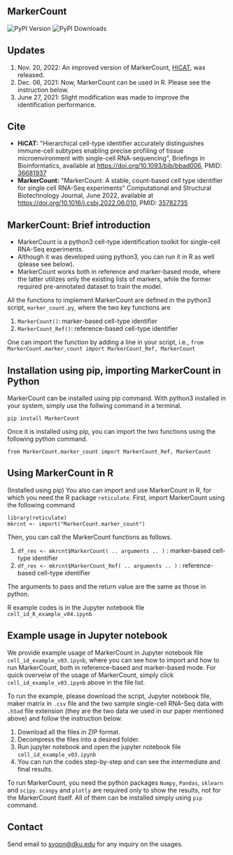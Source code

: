 ## MarkerCount

![PyPI Version](https://img.shields.io/pypi/v/MarkerCount.svg)  ![PyPI Downloads](https://img.shields.io/pypi/dm/MarkerCount.svg) 

## Updates
1. Nov. 20, 2022: An improved version of MarkerCount, [HiCAT](https://github.com/combio-dku/HiCAT), was released.
2. Dec. 06, 2021: Now, MarkerCount can be used in R. Please see the instruction below.
3. June 27, 2021: Slight modification was made to improve the identification performance.
   
## Cite
- __HiCAT:__ "Hierarchical cell-type identifier accurately distinguishes immune-cell subtypes enabling precise profiling of tissue microenvironment with single-cell RNA-sequencing", Briefings in Bioinformatics, available at https://doi.org/10.1093/bib/bbad006, PMID: [36681937](https://pubmed.ncbi.nlm.nih.gov/36681937/)
- __MarkerCount:__ "MarkerCount: A stable, count-based cell type identifier for single cell RNA-Seq experiments" Computational and Structural Biotechnology Journal, June 2022, available at https://doi.org/10.1016/j.csbj.2022.06.010, PMID: [35782735](https://pubmed.ncbi.nlm.nih.gov/35782735/)

## MarkerCount: Brief introduction
- MarkerCount is a python3 cell-type identification toolkit for single-cell RNA-Seq experiments.
- Although it was developed using python3, you can run it in R as well (please see below).
- MarkerCount works both in reference and marker-based mode, where the latter utilizes only the existing lists of markers, while the former required pre-annotated dataset to train the model. 

All the functions to implement MarkerCount are defined in the python3 script, `marker_count.py`, where the two key functions are 

1. `MarkerCount()`: marker-based cell-type identifier
1. `MarkerCount_Ref()`: reference-based cell-type identifier

One can import the function by adding a line in your script, i.e., `from MarkerCount.marker_count import MarkerCount_Ref, MarkerCount`

## Installation using pip, importing MarkerCount in Python

MarkerCount can be installed using pip command. With python3 installed in your system, simply use the follwing command in a terminal.

`pip install MarkerCount`

Once it is installed using pip, you can import the two functions using the following python command.

`from MarkerCount.marker_count import MarkerCount_Ref, MarkerCount`

## Using MarkerCount in R

(Installed using pip) You also can import and use MarkerCount in R, for which you need the R package `reticulate`.
First, import MarkerCount using the following command

`library(reticulate)`  
`mkrcnt <- import("MarkerCount.marker_count")`

Then, you can call the MarkerCount functions as follows.

1. `df_res <- mkrcnt$MarkerCount( .. arguments .. )` : marker-based cell-type identifier
2. `df_res <- mkrcnt$MarkerCount_Ref( .. arguments .. )` : reference-based cell-type identifier

The arguments to pass and the return value are the same as those in python.

R example codes is in the Jupyter notebook file `cell_id_R_example_v04.ipynb`

## Example usage in Jupyter notebook

We provide example usage of MarkerCount in Jupyter notebook file `cell_id_example_v03.ipynb`, where you can see how to import and how to run MarkerCount, both in reference-based and marker-based mode. For quick overveiw of the usage of MarkerCount, simply click `cell_id_example_v03.ipynb` above in the file list.

To run the example, please download the script, Jupyter notebook file, maker matrix in `.csv` file and the two sample single-cell RNA-Seq data with `.h5ad` file extension (they are the two data we used in our paper mentioned above) and follow the instruction below.

1. Download all the files in ZIP format.
2. Decompress the files into a desired folder.
3. Run jupyter notebook and open the jupyter notebook file `cell_id_example_v03.ipynb`
4. You can run the codes step-by-step and can see the intermediate and final results.

To run MarkerCount, you need the python packages `Numpy`, `Pandas`, `sklearn` and `scipy`.
`scanpy` and `plotly` are required only to show the results, not for the MarkerCount itself.
All of them can be installed simply using `pip` command.

## Contact
Send email to syoon@dku.edu for any inquiry on the usages.

